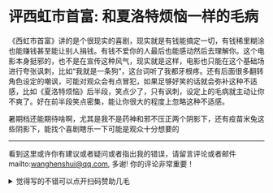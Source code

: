 # 评西虹市首富: 和夏洛特烦恼一样的毛病


《西虹市首富》讲的是个很现实的喜剧，现实就是有钱能搞定一切，有钱稀里糊涂也能赚钱甚至能让别人捐钱。有钱不爱你的人最后也能感动然后去理解你。这个电影本身挺邪的，也不是在宣传这种风气，现实就是这样，电影也只能在这个基础场进行夸张讽刺，比如“我就是一条狗”，这台词听了我都牙根疼。还有后面很多翻转角色设定的嘲讽，可能对观众会有点冒犯，如果足够好笑的话就会弥补这种不适感，比如《夏洛特烦恼》后半段，笑点少了，只有讽刺，设定上的毛病就主动让你不爽了。好在前半段笑点密集，能让你很大的程度上忽略这种不适感。

暑期档还能期待啥啊，尤其是我不是药神和邪不压正两个阴影下，还有疫苗米兔这些阴影下，能找个喜剧瞎乐一下可能是观众十分想要的


---

看到这里或许你有建议或者疑问或者指出我的错误，请留言评论或者邮件mailto:wanghenshui@qq.com, 多谢!  你的评论非常重要！

<details>
<summary>觉得写的不错可以点开扫码赞助几毛</summary>
<img src="https://wanghenshui.github.io/assets/wepay.png" alt="微信转账">
</details>